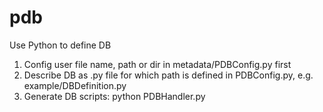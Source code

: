 # pdb

Use Python to define DB

1. Config user file name, path or dir in metadata/PDBConfig.py first
2. Describe DB as .py file for which path is defined in PDBConfig.py, e.g. example/DBDefinition.py
3. Generate DB scripts:
      python PDBHandler.py
